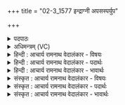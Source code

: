 +++
title = "02-3_1577 इन्द्राग्नी अपसस्पर्युप"

+++
<details><summary>पदपाठः</summary>

इ꣡न्द्रा꣢꣯ग्नी। इ꣡न्द्र꣢꣯। अ꣣ग्नीइ꣡ति꣢। अ꣡प꣢꣯सः। प꣡रि꣢꣯। उ꣡प꣢꣯। प्र। य꣣न्ति। धीत꣡यः꣢। ऋ꣣त꣡स्य꣢। प꣣थ्याः꣢। अ꣡नु꣢꣯। १५७७।
</details>

<details><summary>अधिमन्त्रम् (VC)</summary>

- इन्द्राग्नी
- विश्वामित्रो गाथिनः
- गायत्री
- षड्जः
</details>

<details><summary>हिन्दी : आचार्य रामनाथ वेदालंकार - विषयः</summary>

आगे फिर जीवात्मा और परमात्मा का ही विषय उपदिष्ट है।
</details>

<details><summary>हिन्दी : आचार्य रामनाथ वेदालंकार - पदार्थः</summary>

पदार्थान्वय -  हे (इन्द्राग्नी) जीवात्मन् और परमात्मन् ! (धीतयः) ध्यानकर्ता लोग (ऋतस्य) सत्य के (पथ्याः) मार्गों का (अनु) अनुसरण करते हुए (अपसः परि) धर्म कर्मों के पार पहुँच कर,तुम दोनों को (उप प्र यन्ति) प्राप्त कर लेते हैं ॥३॥
</details>

<details><summary>हिन्दी : आचार्य रामनाथ वेदालंकार - भावार्थः</summary>

भावार्थ -  जीवन में सत्य मार्ग का अनुसरण और परमेश्वर की प्राप्ति,यह मनुष्य का लक्ष्य है ॥३॥
</details>

<details><summary>संस्कृत : आचार्य रामनाथ वेदालंकार - विषयः</summary>

अथ पुनरपि जीवात्मपरमात्मविषय उपदिश्यते।
</details>

<details><summary>संस्कृत : आचार्य रामनाथ वेदालंकार - पदार्थः</summary>

पदार्थान्वय -  हे (इन्द्राग्नी) जीवात्मपरमात्मानौ ! (धीतयः) ध्यानकर्तारो जनाः (ऋतस्य) सत्यस्य (पथ्याः) मार्गान् (अनु) अनुसरन्तः (अपसः परि) धर्मकर्मणां पारं प्राप्य,युवाम् (उप प्र यन्ति) उप प्राप्नुवन्ति ॥३॥२
</details>

<details><summary>संस्कृत : आचार्य रामनाथ वेदालंकार - भावार्थः</summary>

भावार्थ -  जीवने सत्यमार्गानुगमनं परमेश्वरप्राप्तिश्चेति मनुष्यस्य लक्ष्यम् ॥३॥
</details>